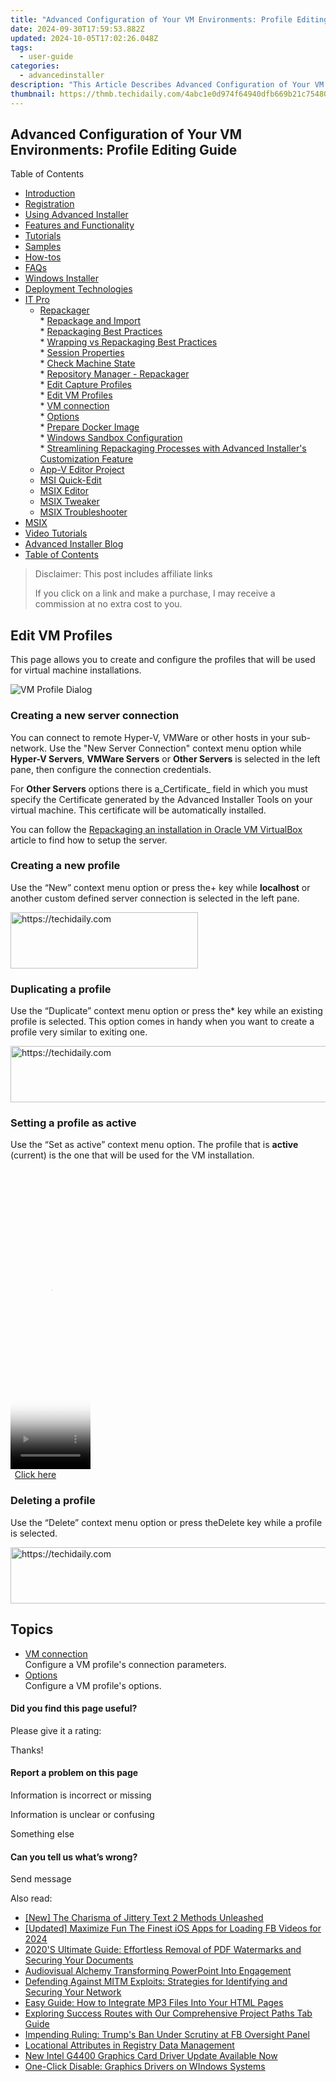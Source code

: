 ```yaml
---
title: "Advanced Configuration of Your VM Environments: Profile Editing Guide"
date: 2024-09-30T17:59:53.882Z
updated: 2024-10-05T17:02:26.048Z
tags:
  - user-guide
categories:
  - advancedinstaller
description: "This Article Describes Advanced Configuration of Your VM Environments: Profile Editing Guide"
thumbnail: https://thmb.techidaily.com/4abc1e0d974f64940dfb669b21c754808ce4ab1e9a63c263741b581b4fbcec72.jpg
---
```


## Advanced Configuration of Your VM Environments: Profile Editing Guide

Table of Contents

* [Introduction](https://tools.techidaily.com/advancedinstaller/products/)
* [Registration](https://tools.techidaily.com/advancedinstaller/products/)
* [Using Advanced Installer](https://tools.techidaily.com/advancedinstaller/products/)
* [Features and Functionality](https://tools.techidaily.com/advancedinstaller/products/)
* [Tutorials](https://tools.techidaily.com/advancedinstaller/products/)
* [Samples](https://tools.techidaily.com/advancedinstaller/products/)
* [How-tos](https://tools.techidaily.com/advancedinstaller/products/)
* [FAQs](https://tools.techidaily.com/advancedinstaller/products/)
* [Windows Installer](https://tools.techidaily.com/advancedinstaller/products/)
* [Deployment Technologies](https://tools.techidaily.com/advancedinstaller/products/)
* [IT Pro](https://tools.techidaily.com/advancedinstaller/products/)  
   * [Repackager](https://tools.techidaily.com/advancedinstaller/products/)  
         * [Repackage and Import](https://tools.techidaily.com/advancedinstaller/products/)  
         * [Repackaging Best Practices](https://tools.techidaily.com/advancedinstaller/products/)  
         * [Wrapping vs Repackaging Best Practices](https://tools.techidaily.com/advancedinstaller/products/)  
         * [Session Properties](https://tools.techidaily.com/advancedinstaller/products/)  
         * [Check Machine State](https://tools.techidaily.com/advancedinstaller/products/)  
         * [Repository Manager - Repackager](https://tools.techidaily.com/advancedinstaller/products/)  
         * [Edit Capture Profiles](https://tools.techidaily.com/advancedinstaller/products/)  
         * [Edit VM Profiles](https://tools.techidaily.com/advancedinstaller/products/)  
                  * [VM connection](https://tools.techidaily.com/advancedinstaller/products/)  
                  * [Options](https://tools.techidaily.com/advancedinstaller/products/)  
         * [Prepare Docker Image](https://tools.techidaily.com/advancedinstaller/products/)  
         * [Windows Sandbox Configuration](https://tools.techidaily.com/advancedinstaller/products/)  
         * [Streamlining Repackaging Processes with Advanced Installer's Customization Feature](https://tools.techidaily.com/advancedinstaller/products/)  
   * [App-V Editor Project](https://tools.techidaily.com/advancedinstaller/products/)  
   * [MSI Quick-Edit](https://tools.techidaily.com/advancedinstaller/products/)  
   * [MSIX Editor](https://tools.techidaily.com/advancedinstaller/products/)  
   * [MSIX Tweaker](https://tools.techidaily.com/advancedinstaller/products/)  
   * [MSIX Troubleshooter](https://tools.techidaily.com/advancedinstaller/products/)
* [MSIX](https://tools.techidaily.com/advancedinstaller/products/)
* [Video Tutorials](https://tools.techidaily.com/advancedinstaller/products/)
* [Advanced Installer Blog](https://tools.techidaily.com/advancedinstaller/products/)
* [Table of Contents](https://tools.techidaily.com/advancedinstaller/products/)

>  Disclaimer: This post includes affiliate links
>
>  If you click on a link and make a purchase, I may receive a commission at no extra cost to you.
>

## Edit VM Profiles

This page allows you to create and configure the profiles that will be used for virtual machine installations.

![VM Profile Dialog](https://cdn.advancedinstaller.com/img/dialog/edit-vm-profile-dlg.png "VM Profile Dialog")  

### Creating a new server connection

You can connect to remote Hyper-V, VMWare or other hosts in your sub-network. Use the "New Server Connection" context menu option while **Hyper-V Servers**, **VMWare Servers** or **Other Servers** is selected in the left pane, then configure the connection credentials.

For **Other Servers** options there is a_Certificate_ field in which you must specify the Certificate generated by the Advanced Installer Tools on your virtual machine. This certificate will be automatically installed.

You can follow the [Repackaging an installation in Oracle VM VirtualBox](https://tools.techidaily.com/advancedinstaller/products/) article to find how to setup the server.

### Creating a new profile

Use the “New” context menu option or press the+ key while **localhost** or another custom defined server connection is selected in the left pane.

<!-- affiliate ads begin -->
<a href="https://aligracehair.sjv.io/c/5597632/2006914/19272" target="_top" id="2006914">
  <img src="//a.impactradius-go.com/display-ad/19272-2006914" border="0" alt="https://techidaily.com" width="300" height="90"/>
</a>
<img height="0" width="0" src="https://aligracehair.sjv.io/i/5597632/2006914/19272" style="position:absolute;visibility:hidden;" border="0" />
<!-- affiliate ads end -->

### Duplicating a profile

Use the “Duplicate” context menu option or press the\* key while an existing profile is selected. This option comes in handy when you want to create a profile very similar to exiting one. 

<!-- affiliate ads begin -->
<a href="https://aligracehair.sjv.io/c/5597632/1886073/19272" target="_top" id="1886073">
  <img src="//a.impactradius-go.com/display-ad/19272-1886073" border="0" alt="https://techidaily.com" width="728" height="90"/>
</a>
<img height="0" width="0" src="https://aligracehair.sjv.io/i/5597632/1886073/19272" style="position:absolute;visibility:hidden;" border="0" />
<!-- affiliate ads end -->

### Setting a profile as active

Use the “Set as active” context menu option. The profile that is **active** (current) is the one that will be used for the VM installation.

<!-- affiliate ads begin -->
<span id="1977004">
					<video width="128" height="480" style="cursor:pointer"
           poster="//a.impactradius-go.com/display-clicktoplayimage/1977004.png"
           onclick="if(!this.playClicked){this.play();this.setAttribute('controls',true);this.playClicked=true;}">
	   <source src="//a.impactradius-go.com/display-ad/22993-1977004">
	   <img src="//a.impactradius-go.com/display-clicktoplayimage/1977004.png" style="border: none; height: 100%; width: 100%; object-fit: contain">
	</video>
	<div style="width:80px;text-align:center"><a href="javascript:window.open(decodeURIComponent('https%3A%2F%2Fhomestyler.sjv.io%2Fc%2F5597632%2F1977004%2F22993'), '_blank');void(0);">Click here</a></div>
</span>
<img height="0" width="0" src="https://imp.pxf.io/i/5597632/1977004/22993" style="position:absolute;visibility:hidden;" border="0" />
<!-- affiliate ads end -->

### Deleting a profile

Use the “Delete” context menu option or press theDelete key while a profile is selected.

<!-- affiliate ads begin -->
<a href="https://wigfever.sjv.io/c/5597632/2014851/22899" target="_top" id="2014851">
  <img src="//a.impactradius-go.com/display-ad/22899-2014851" border="0" alt="https://techidaily.com" width="728" height="90"/>
</a>
<img height="0" width="0" src="https://wigfever.sjv.io/i/5597632/2014851/22899" style="position:absolute;visibility:hidden;" border="0" />
<!-- affiliate ads end -->

## Topics

* [VM connection](https://tools.techidaily.com/advancedinstaller/products/)  
Configure a VM profile's connection parameters.
* [Options](https://tools.techidaily.com/advancedinstaller/products/)  
Configure a VM profile's options.

#### Did you find this page useful?

Please give it a rating:

 Thanks!

#### Report a problem on this page

Information is incorrect or missing

Information is unclear or confusing

Something else

#### Can you tell us what’s wrong?

Send message

<ins class="adsbygoogle"
     style="display:block"
     data-ad-format="autorelaxed"
     data-ad-client="ca-pub-7571918770474297"
     data-ad-slot="1223367746"></ins>

<ins class="adsbygoogle"
     style="display:block"
     data-ad-client="ca-pub-7571918770474297"
     data-ad-slot="8358498916"
     data-ad-format="auto"
     data-full-width-responsive="true"></ins>

<span class="atpl-alsoreadstyle">Also read:</span>
<div><ul>
<li><a href="https://youtube-lab.techidaily.com/he-charisma-of-jittery-text-2-methods-unleashed/"><u>[New] The Charisma of Jittery Text 2 Methods Unleashed</u></a></li>
<li><a href="https://facebook-videos.techidaily.com/updated-maximize-fun-the-finest-ios-apps-for-loading-fb-videos-for-2024/"><u>[Updated] Maximize Fun The Finest iOS Apps for Loading FB Videos for 2024</u></a></li>
<li><a href="https://fox-place.techidaily.com/2020s-ultimate-guide-effortless-removal-of-pdf-watermarks-and-securing-your-documents/"><u>2020'S Ultimate Guide: Effortless Removal of PDF Watermarks and Securing Your Documents</u></a></li>
<li><a href="https://screen-sharing-recording.techidaily.com/audiovisual-alchemy-transforming-powerpoint-into-engagement/"><u>Audiovisual Alchemy Transforming PowerPoint Into Engagement</u></a></li>
<li><a href="https://fox-place.techidaily.com/defending-against-mitm-exploits-strategies-for-identifying-and-securing-your-network/"><u>Defending Against MITM Exploits: Strategies for Identifying and Securing Your Network</u></a></li>
<li><a href="https://fox-place.techidaily.com/easy-guide-how-to-integrate-mp3-files-into-your-html-pages/"><u>Easy Guide: How to Integrate MP3 Files Into Your HTML Pages</u></a></li>
<li><a href="https://fox-place.techidaily.com/exploring-success-routes-with-our-comprehensive-project-paths-tab-guide/"><u>Exploring Success Routes with Our Comprehensive Project Paths Tab Guide</u></a></li>
<li><a href="https://facebook.techidaily.com/1719153057153-impending-ruling-trumps-ban-under-scrutiny-at-fb-oversight-panel/"><u>Impending Ruling: Trump's Ban Under Scrutiny at FB Oversight Panel</u></a></li>
<li><a href="https://fox-place.techidaily.com/locational-attributes-in-registry-data-management/"><u>Locational Attributes in Registry Data Management</u></a></li>
<li><a href="https://win-amazing.techidaily.com/new-intel-g4400-graphics-card-driver-update-available-now/"><u>New Intel G4400 Graphics Card Driver Update Available Now</u></a></li>
<li><a href="https://network-issues.techidaily.com/one-click-disable-graphics-drivers-on-windows-systems/"><u>One-Click Disable: Graphics Drivers on WIndows Systems</u></a></li>
</ul></div>

